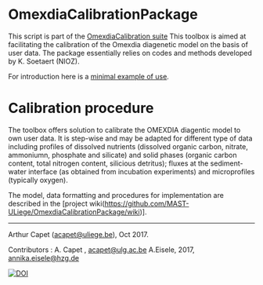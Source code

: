 # OmexdiaCalibrationPackage

This script is part of the [OmexdiaCalibration suite](https://github.com/MAST-ULiege/OmexdiaCalibrationPackage) 
This toolbox is aimed at facilitating the calibration of the Omexdia diagenetic model on the basis of user data.
The package essentially relies on codes and methods developed by K. Soetaert (NIOZ).

For introduction here is a [minimal example of use](OmexCal_MinimalRun.md).

# Calibration procedure

The toolbox offers solution to calibrate the OMEXDIA diagentic model to own user data. It is step-wise and may be adapted for different type of data including profiles of dissolved nutrients (dissolved organic carbon, nitrate, ammoniumn, phosphate and silicate) and solid phases (organic carbon content, total nitrogen content, silicious detritus); fluxes at the sediment-water interface (as obtained from incubation experiments) and microprofiles (typically oxygen). 

The model, data formatting and procedures for implementation are described in the [project wiki(https://github.com/MAST-ULiege/OmexdiaCalibrationPackage/wiki)].



*****
Arthur Capet (acapet@uliege.be), Oct 2017.

Contributors : 
 A. Capet , acapet@ulg.ac.be 
 A.Eisele, 2017, annika.eisele@hzg.de
 
 [![DOI](https://zenodo.org/badge/107144286.svg)](https://zenodo.org/badge/latestdoi/107144286)

